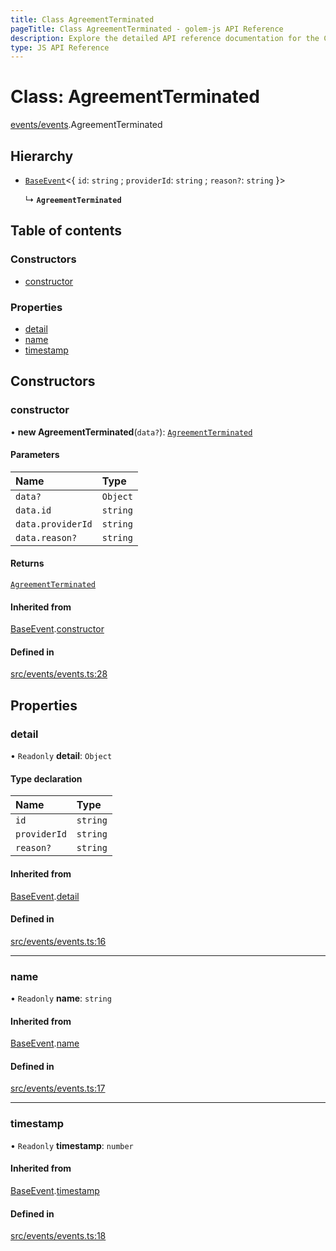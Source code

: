 ```yaml
---
title: Class AgreementTerminated
pageTitle: Class AgreementTerminated - golem-js API Reference
description: Explore the detailed API reference documentation for the Class AgreementTerminated within the golem-js SDK for the Golem Network.
type: JS API Reference
---
```

# Class: AgreementTerminated

[events/events](../modules/events_events).AgreementTerminated

## Hierarchy

- [`BaseEvent`](events_events.BaseEvent)\<\{ `id`: `string` ; `providerId`: `string` ; `reason?`: `string`  }\>

  ↳ **`AgreementTerminated`**

## Table of contents

### Constructors

- [constructor](events_events.AgreementTerminated#constructor)

### Properties

- [detail](events_events.AgreementTerminated#detail)
- [name](events_events.AgreementTerminated#name)
- [timestamp](events_events.AgreementTerminated#timestamp)

## Constructors

### constructor

• **new AgreementTerminated**(`data?`): [`AgreementTerminated`](events_events.AgreementTerminated)

#### Parameters

| Name | Type |
| :------ | :------ |
| `data?` | `Object` |
| `data.id` | `string` |
| `data.providerId` | `string` |
| `data.reason?` | `string` |

#### Returns

[`AgreementTerminated`](events_events.AgreementTerminated)

#### Inherited from

[BaseEvent](events_events.BaseEvent).[constructor](events_events.BaseEvent#constructor)

#### Defined in

[src/events/events.ts:28](https://github.com/golemfactory/golem-js/blob/49297d9/src/events/events.ts#L28)

## Properties

### detail

• `Readonly` **detail**: `Object`

#### Type declaration

| Name | Type |
| :------ | :------ |
| `id` | `string` |
| `providerId` | `string` |
| `reason?` | `string` |

#### Inherited from

[BaseEvent](events_events.BaseEvent).[detail](events_events.BaseEvent#detail)

#### Defined in

[src/events/events.ts:16](https://github.com/golemfactory/golem-js/blob/49297d9/src/events/events.ts#L16)

___

### name

• `Readonly` **name**: `string`

#### Inherited from

[BaseEvent](events_events.BaseEvent).[name](events_events.BaseEvent#name)

#### Defined in

[src/events/events.ts:17](https://github.com/golemfactory/golem-js/blob/49297d9/src/events/events.ts#L17)

___

### timestamp

• `Readonly` **timestamp**: `number`

#### Inherited from

[BaseEvent](events_events.BaseEvent).[timestamp](events_events.BaseEvent#timestamp)

#### Defined in

[src/events/events.ts:18](https://github.com/golemfactory/golem-js/blob/49297d9/src/events/events.ts#L18)
